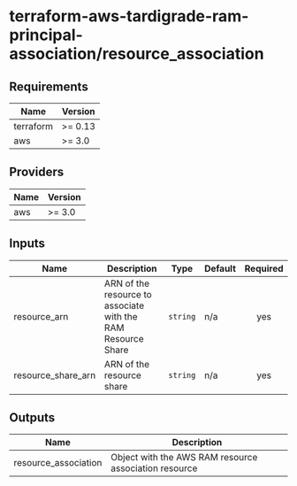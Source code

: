 # terraform-aws-tardigrade-ram-principal-association/resource_association

<!-- BEGIN TFDOCS -->
## Requirements

| Name | Version |
|------|---------|
| terraform | >= 0.13 |
| aws | >= 3.0 |

## Providers

| Name | Version |
|------|---------|
| aws | >= 3.0 |

## Inputs

| Name | Description | Type | Default | Required |
|------|-------------|------|---------|:--------:|
| resource\_arn | ARN of the resource to associate with the RAM Resource Share | `string` | n/a | yes |
| resource\_share\_arn | ARN of the resource share | `string` | n/a | yes |

## Outputs

| Name | Description |
|------|-------------|
| resource\_association | Object with the AWS RAM resource association resource |

<!-- END TFDOCS -->
